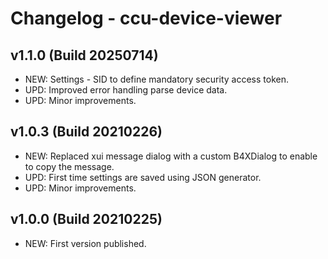 # Changelog - ccu-device-viewer

## v1.1.0 (Build 20250714)
* NEW: Settings - SID to define mandatory security access token.
* UPD: Improved error handling parse device data.
* UPD: Minor improvements.

## v1.0.3 (Build 20210226)
* NEW: Replaced xui message dialog with a custom B4XDialog to enable to copy the message.
* UPD: First time settings are saved using JSON generator.
* UPD: Minor improvements.

## v1.0.0 (Build 20210225)
* NEW: First version published.
